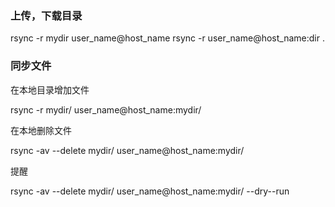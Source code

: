 ### 上传，下载目录

rsync -r mydir user_name@host_name
rsync -r user_name@host_name:dir .

### 同步文件

在本地目录增加文件

rsync -r mydir/ user_name@host_name:mydir/

在本地删除文件

rsync -av --delete mydir/ user_name@host_name:mydir/

提醒

rsync -av --delete mydir/ user_name@host_name:mydir/ --dry--run

